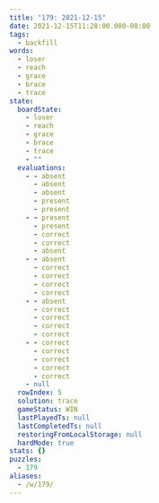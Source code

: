 ```yaml
---
title: "179: 2021-12-15"
date: 2021-12-15T11:28:00.000-08:00
tags:
  - backfill
words:
  - loser
  - reach
  - grace
  - brace
  - trace
state:
  boardState:
    - loser
    - reach
    - grace
    - brace
    - trace
    - ""
  evaluations:
    - - absent
      - absent
      - absent
      - present
      - present
    - - present
      - present
      - correct
      - correct
      - absent
    - - absent
      - correct
      - correct
      - correct
      - correct
    - - absent
      - correct
      - correct
      - correct
      - correct
    - - correct
      - correct
      - correct
      - correct
      - correct
    - null
  rowIndex: 5
  solution: trace
  gameStatus: WIN
  lastPlayedTs: null
  lastCompletedTs: null
  restoringFromLocalStorage: null
  hardMode: true
stats: {}
puzzles:
  - 179
aliases:
  - /w/179/
---
```

<!-- more -->
